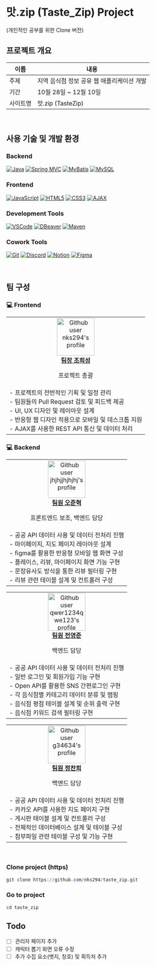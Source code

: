 # 맛.zip (Taste_Zip) Project
(개인적인 공부를 위한 Clone 버전)

## 프로젝트 개요
| 이름   | 내용   |
| --------- | ---------------------------------------- |
| 주제       | 지역 음식점 정보 공유 웹 애플리케이션 개발
| 기간       | 10월 28일 ~ 12월 10일
| 사이트명       | 맛.zip (TasteZip) 

<br>

## 사용 기술 및 개발 환경

### Backend
[![Java](https://img.shields.io/badge/Java-007396?style=for-the-badge&logo=java&logoColor=white)](https://www.java.com/)
[![Spring MVC](https://img.shields.io/badge/Spring_MVC-6DB33F?style=for-the-badge&logo=spring&logoColor=white)](https://spring.io/)
[![MyBatis](https://img.shields.io/badge/MyBatis-000000?style=for-the-badge&logo=mybatis&logoColor=white)](https://mybatis.org/)
[![MySQL](https://img.shields.io/badge/MySQL-4479A1?style=for-the-badge&logo=mysql&logoColor=white)](https://www.mysql.com/)

### Frontend
[![JavaScript](https://img.shields.io/badge/JavaScript-F7DF1E?style=for-the-badge&logo=javascript&logoColor=black)](https://developer.mozilla.org/en-US/docs/Web/JavaScript)
[![HTML5](https://img.shields.io/badge/HTML5-E34F26?style=for-the-badge&logo=html5&logoColor=white)](https://developer.mozilla.org/en-US/docs/Web/HTML)
[![CSS3](https://img.shields.io/badge/CSS3-1572B6?style=for-the-badge&logo=css3&logoColor=white)](https://developer.mozilla.org/en-US/docs/Web/CSS)
[![AJAX](https://img.shields.io/badge/AJAX-2E9FFF?style=for-the-badge)](https://developer.mozilla.org/en-US/docs/Web/Guide/AJAX)

### Development Tools
[![VSCode](https://img.shields.io/badge/VSCode-007ACC?style=for-the-badge&logo=visual-studio-code&logoColor=white)](https://code.visualstudio.com/)
[![DBeaver](https://img.shields.io/badge/DBeaver-372923?style=for-the-badge&logo=dbeaver&logoColor=white)](https://dbeaver.io/)
[![Maven](https://img.shields.io/badge/Maven-C71A36?style=for-the-badge&logo=apache-maven&logoColor=white)](https://maven.apache.org/)

### Cowork Tools
[![Git](https://img.shields.io/badge/Git-F05032?style=for-the-badge&logo=git&logoColor=white)](https://git-scm.com/)
[![Discord](https://img.shields.io/badge/Discord-5865F2?style=for-the-badge&logo=discord&logoColor=white)](https://discord.com/)
[![Notion](https://img.shields.io/badge/Notion-000000?style=for-the-badge&logo=notion&logoColor=white)](https://www.notion.so/)
[![Figma](https://img.shields.io/badge/Figma-F24E1E?style=for-the-badge&logo=figma&logoColor=white)](https://www.figma.com/)

<br>

## 팀 구성
### 💻 Frontend
<table>
  <tr>
    <td align="center">
      <a href="https://github.com/nks294">
        <img src="https://github.com/nks294.png" width="100px;" alt="Github user nks294's profile"/>
        <br />
        <strong>팀장 조희성</strong>
      </a>
        <br />
        <p>프로젝트 총괄</p>
    </td>
  </tr>
  <tr>
    <td align="left">
      - 프로젝트의 전반적인 기획 및 일정 관리 <br />
      - 팀원들의 Pull Request 검토 및 피드백 제공 <br />
      - UI, UX 디자인 및 레이아웃 설계 <br />
      - 반응형 웹 디자인 적용으로 모바일 및 데스크톱 지원 <br />
      - AJAX를 사용한 REST API 통신 및 데이터 처리 <br />
    </td>
  </tr>
</table>

### 💻 Backend
<table>
  <tr>
    <td align="center">
      <a href="https://github.com/jhjhjjhjhjhj">
        <img src="https://github.com/jhjhjjhjhjhj.png" width="100px;" alt="Github user jhjhjjhjhjhj's profile"/>
        <br />
        <strong>팀원 오준혁</strong>
      </a>
        <br />
        <p>프론트엔드 보조, 백엔드 담당</p>
    </td>
  </tr>
  <tr>
    <td align="left">
      - 공공 API 데이터 사용 및 데이터 전처리 진행 <br />
      - 마이페이지, 지도 페이지 레이아웃 설계 <br />
      - figma를 활용한 반응형 모바일 웹 화면 구성 <br />
      - 플레이스, 리뷰, 마이페이지 화면 기능 구현 <br />
      - 문장유사도 방식을 통한 리뷰 필터링 구현 <br />
      - 리뷰 관련 테이블 설계 및 컨트롤러 구성 <br />
    </td>
  </tr>
</table>

<table>
  <tr>
    <td align="center">
      <a href="https://github.com/qwer1234qwe123">
        <img src="https://github.com/qwer1234qwe123.png" width="100px;" alt="Github user qwer1234qwe123's profile"/>
        <br />
        <strong>팀원 전영준</strong>
      </a>
        <br />
        <p>백엔드 담당</p>
    </td>
  </tr>
  <tr>
    <td align="left">
      - 공공 API 데이터 사용 및 데이터 전처리 진행 <br />
      - 일반 로그인 및 회원가입 기능 구현 <br />
      - Open API를 활용한 SNS 간편로그인 구현 <br />
      - 각 음식점별 카테고리 데이터 분류 및 맵핑 <br />
      - 음식점 평점 테이블 설계 및 순위 출력 구현 <br />
      - 음식점 키워드 검색 필터링 구현 <br />
    </td>
  </tr>
</table>

<table>
  <tr>
    <td align="center">
      <a href="https://github.com/g34634">
        <img src="https://github.com/g34634.png" width="100px;" alt="Github user g34634's profile"/>
        <br />
        <strong>팀원 정찬희</strong>
      </a>
        <br />
        <p>백엔드 담당</p>
    </td>
  <tr>
  <tr>
    <td align="left">
      - 공공 API 데이터 사용 및 데이터 전처리 진행 <br />
      - 카카오 API를 사용한 지도 페이지 구현 <br />
      - 게시판 테이블 설계 및 컨트롤러 구성 <br />
      - 전체적인 데이터베이스 설계 및 테이블 구성 <br />
      - 첨부파일 관련 테이블 구성 및 기능 구현 <br />
    </td>
  </tr>
</table>

<br>

### Clone project (https)
```powershell
git clone https://github.com/nks294/taste_zip.git
```
### Go to project
```powershell
cd taste_zip
```

## Todo
- [ ] 관리자 페이지 추가
- [ ] 캐릭터 뽑기 화면 오류 수정
- [ ] 추가 수집 요소(뱃지, 칭호) 및 획득처 추가
